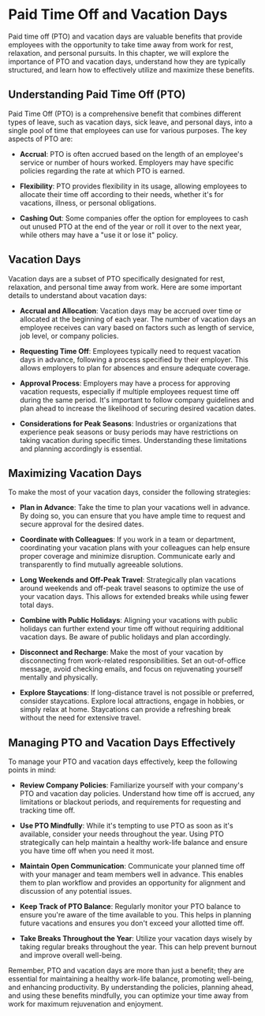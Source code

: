 Paid Time Off and Vacation Days
==========================================

Paid time off (PTO) and vacation days are valuable benefits that provide employees with the opportunity to take time away from work for rest, relaxation, and personal pursuits. In this chapter, we will explore the importance of PTO and vacation days, understand how they are typically structured, and learn how to effectively utilize and maximize these benefits.

Understanding Paid Time Off (PTO)
---------------------------------

Paid Time Off (PTO) is a comprehensive benefit that combines different types of leave, such as vacation days, sick leave, and personal days, into a single pool of time that employees can use for various purposes. The key aspects of PTO are:

* **Accrual**: PTO is often accrued based on the length of an employee's service or number of hours worked. Employers may have specific policies regarding the rate at which PTO is earned.

* **Flexibility**: PTO provides flexibility in its usage, allowing employees to allocate their time off according to their needs, whether it's for vacations, illness, or personal obligations.

* **Cashing Out**: Some companies offer the option for employees to cash out unused PTO at the end of the year or roll it over to the next year, while others may have a "use it or lose it" policy.

Vacation Days
-------------

Vacation days are a subset of PTO specifically designated for rest, relaxation, and personal time away from work. Here are some important details to understand about vacation days:

* **Accrual and Allocation**: Vacation days may be accrued over time or allocated at the beginning of each year. The number of vacation days an employee receives can vary based on factors such as length of service, job level, or company policies.

* **Requesting Time Off**: Employees typically need to request vacation days in advance, following a process specified by their employer. This allows employers to plan for absences and ensure adequate coverage.

* **Approval Process**: Employers may have a process for approving vacation requests, especially if multiple employees request time off during the same period. It's important to follow company guidelines and plan ahead to increase the likelihood of securing desired vacation dates.

* **Considerations for Peak Seasons**: Industries or organizations that experience peak seasons or busy periods may have restrictions on taking vacation during specific times. Understanding these limitations and planning accordingly is essential.

Maximizing Vacation Days
------------------------

To make the most of your vacation days, consider the following strategies:

* **Plan in Advance**: Take the time to plan your vacations well in advance. By doing so, you can ensure that you have ample time to request and secure approval for the desired dates.

* **Coordinate with Colleagues**: If you work in a team or department, coordinating your vacation plans with your colleagues can help ensure proper coverage and minimize disruption. Communicate early and transparently to find mutually agreeable solutions.

* **Long Weekends and Off-Peak Travel**: Strategically plan vacations around weekends and off-peak travel seasons to optimize the use of your vacation days. This allows for extended breaks while using fewer total days.

* **Combine with Public Holidays**: Aligning your vacations with public holidays can further extend your time off without requiring additional vacation days. Be aware of public holidays and plan accordingly.

* **Disconnect and Recharge**: Make the most of your vacation by disconnecting from work-related responsibilities. Set an out-of-office message, avoid checking emails, and focus on rejuvenating yourself mentally and physically.

* **Explore Staycations**: If long-distance travel is not possible or preferred, consider staycations. Explore local attractions, engage in hobbies, or simply relax at home. Staycations can provide a refreshing break without the need for extensive travel.

Managing PTO and Vacation Days Effectively
------------------------------------------

To manage your PTO and vacation days effectively, keep the following points in mind:

* **Review Company Policies**: Familiarize yourself with your company's PTO and vacation day policies. Understand how time off is accrued, any limitations or blackout periods, and requirements for requesting and tracking time off.

* **Use PTO Mindfully**: While it's tempting to use PTO as soon as it's available, consider your needs throughout the year. Using PTO strategically can help maintain a healthy work-life balance and ensure you have time off when you need it most.

* **Maintain Open Communication**: Communicate your planned time off with your manager and team members well in advance. This enables them to plan workflow and provides an opportunity for alignment and discussion of any potential issues.

* **Keep Track of PTO Balance**: Regularly monitor your PTO balance to ensure you're aware of the time available to you. This helps in planning future vacations and ensures you don't exceed your allotted time off.

* **Take Breaks Throughout the Year**: Utilize your vacation days wisely by taking regular breaks throughout the year. This can help prevent burnout and improve overall well-being.

Remember, PTO and vacation days are more than just a benefit; they are essential for maintaining a healthy work-life balance, promoting well-being, and enhancing productivity. By understanding the policies, planning ahead, and using these benefits mindfully, you can optimize your time away from work for maximum rejuvenation and enjoyment.
